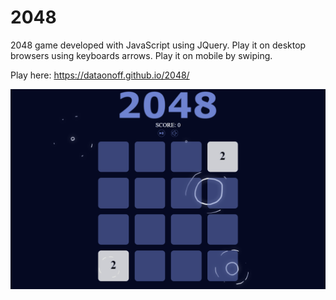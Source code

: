 # 2048
2048 game developed with JavaScript using JQuery.
Play it on desktop browsers using keyboards arrows.
Play it on mobile by swiping.

Play here: https://dataonoff.github.io/2048/

![Alt text](assets/2048.gif?raw=true "Title")
